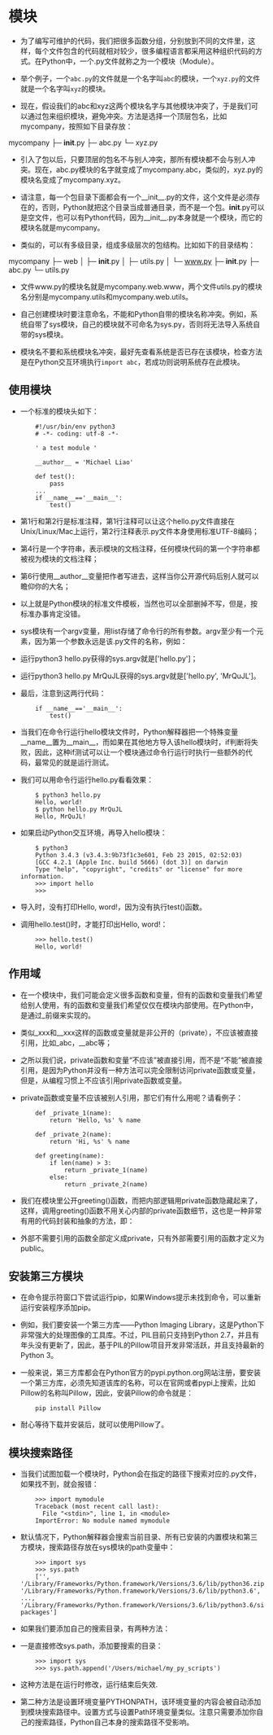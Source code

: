 # 模块

* 为了编写可维护的代码，我们把很多函数分组，分别放到不同的文件里，这样，每个文件包含的代码就相对较少，很多编程语言都采用这种组织代码的方式。在Python中，一个.py文件就称之为一个模块（Module）。

* 举个例子，一个```abc.py```的文件就是一个名字叫```abc```的模块，一个```xyz.py```的文件就是一个名字叫```xyz```的模块。

* 现在，假设我们的abc和xyz这两个模块名字与其他模块冲突了，于是我们可以通过包来组织模块，避免冲突。方法是选择一个顶层包名，比如mycompany，按照如下目录存放：

mycompany
├─ __init__.py
├─ abc.py
└─ xyz.py

* 引入了包以后，只要顶层的包名不与别人冲突，那所有模块都不会与别人冲突。现在，abc.py模块的名字就变成了mycompany.abc，类似的，xyz.py的模块名变成了mycompany.xyz。

* 请注意，每一个包目录下面都会有一个__init__.py的文件，这个文件是必须存在的，否则，Python就把这个目录当成普通目录，而不是一个包。__init__.py可以是空文件，也可以有Python代码，因为__init__.py本身就是一个模块，而它的模块名就是mycompany。

* 类似的，可以有多级目录，组成多级层次的包结构。比如如下的目录结构：

mycompany
 ├─ web
 │  ├─ __init__.py
 │  ├─ utils.py
 │  └─ www.py
 ├─ __init__.py
 ├─ abc.py
 └─ utils.py

* 文件www.py的模块名就是mycompany.web.www，两个文件utils.py的模块名分别是mycompany.utils和mycompany.web.utils。

* 自己创建模块时要注意命名，不能和Python自带的模块名称冲突。例如，系统自带了sys模块，自己的模块就不可命名为sys.py，否则将无法导入系统自带的sys模块。

* 模块名不要和系统模块名冲突，最好先查看系统是否已存在该模块，检查方法是在Python交互环境执行```import abc```，若成功则说明系统存在此模块。

## 使用模块

* 一个标准的模块头如下：

	```
		#!/usr/bin/env python3
		# -*- coding: utf-8 -*-

		' a test module '

		__author__ = 'Michael Liao'

		def test():
			pass
		...
		if __name__=='__main__':
			test()
	```

* 第1行和第2行是标准注释，第1行注释可以让这个hello.py文件直接在Unix/Linux/Mac上运行，第2行注释表示.py文件本身使用标准UTF-8编码；

* 第4行是一个字符串，表示模块的文档注释，任何模块代码的第一个字符串都被视为模块的文档注释；

* 第6行使用__author__变量把作者写进去，这样当你公开源代码后别人就可以瞻仰你的大名；

* 以上就是Python模块的标准文件模板，当然也可以全部删掉不写，但是，按标准办事肯定没错。

* sys模块有一个argv变量，用list存储了命令行的所有参数。argv至少有一个元素，因为第一个参数永远是该.py文件的名称，例如：

* 运行python3 hello.py获得的sys.argv就是['hello.py']；

* 运行python3 hello.py MrQuJL获得的sys.argv就是['hello.py', 'MrQuJL']。

* 最后，注意到这两行代码：

	```
		if __name__=='__main__':
			test()
	```

* 当我们在命令行运行hello模块文件时，Python解释器把一个特殊变量__name__置为__main__，而如果在其他地方导入该hello模块时，if判断将失败，因此，这种if测试可以让一个模块通过命令行运行时执行一些额外的代码，最常见的就是运行测试。

* 我们可以用命令行运行hello.py看看效果：

	```
		$ python3 hello.py
		Hello, world!
		$ python hello.py MrQuJL
		Hello, MrQuJL!
	```

* 如果启动Python交互环境，再导入hello模块：

	```
		$ python3
		Python 3.4.3 (v3.4.3:9b73f1c3e601, Feb 23 2015, 02:52:03) 
		[GCC 4.2.1 (Apple Inc. build 5666) (dot 3)] on darwin
		Type "help", "copyright", "credits" or "license" for more information.
		>>> import hello
		>>>
	```

* 导入时，没有打印Hello, word!，因为没有执行test()函数。

* 调用hello.test()时，才能打印出Hello, word!：

	```
		>>> hello.test()
		Hello, world!
	```

## 作用域

* 在一个模块中，我们可能会定义很多函数和变量，但有的函数和变量我们希望给别人使用，有的函数和变量我们希望仅仅在模块内部使用。在Python中，是通过_前缀来实现的。

* 类似_xxx和__xxx这样的函数或变量就是非公开的（private），不应该被直接引用，比如_abc，__abc等；

* 之所以我们说，private函数和变量“不应该”被直接引用，而不是“不能”被直接引用，是因为Python并没有一种方法可以完全限制访问private函数或变量，但是，从编程习惯上不应该引用private函数或变量。

* private函数或变量不应该被别人引用，那它们有什么用呢？请看例子：

	```
		def _private_1(name):
			return 'Hello, %s' % name

		def _private_2(name):
			return 'Hi, %s' % name

		def greeting(name):
			if len(name) > 3:
				return _private_1(name)
			else:
				return _private_2(name)
	```

* 我们在模块里公开greeting()函数，而把内部逻辑用private函数隐藏起来了，这样，调用greeting()函数不用关心内部的private函数细节，这也是一种非常有用的代码封装和抽象的方法，即：

* 外部不需要引用的函数全部定义成private，只有外部需要引用的函数才定义为public。

## 安装第三方模块

* 在命令提示符窗口下尝试运行pip，如果Windows提示未找到命令，可以重新运行安装程序添加pip。

* 例如，我们要安装一个第三方库——Python Imaging Library，这是Python下非常强大的处理图像的工具库。不过，PIL目前只支持到Python 2.7，并且有年头没有更新了，因此，基于PIL的Pillow项目开发非常活跃，并且支持最新的Python 3。

* 一般来说，第三方库都会在Python官方的pypi.python.org网站注册，要安装一个第三方库，必须先知道该库的名称，可以在官网或者pypi上搜索，比如Pillow的名称叫Pillow，因此，安装Pillow的命令就是：

	```
		pip install Pillow
	```

* 耐心等待下载并安装后，就可以使用Pillow了。

## 模块搜索路径

* 当我们试图加载一个模块时，Python会在指定的路径下搜索对应的.py文件，如果找不到，就会报错：

	```
		>>> import mymodule
		Traceback (most recent call last):
		  File "<stdin>", line 1, in <module>
		ImportError: No module named mymodule
	```

* 默认情况下，Python解释器会搜索当前目录、所有已安装的内置模块和第三方模块，搜索路径存放在sys模块的path变量中：

	```
		>>> import sys
		>>> sys.path
		['', '/Library/Frameworks/Python.framework/Versions/3.6/lib/python36.zip', '/Library/Frameworks/Python.framework/Versions/3.6/lib/python3.6', ..., '/Library/Frameworks/Python.framework/Versions/3.6/lib/python3.6/site-packages']
	```

* 如果我们要添加自己的搜索目录，有两种方法：

* 一是直接修改sys.path，添加要搜索的目录：

	```
		>>> import sys
		>>> sys.path.append('/Users/michael/my_py_scripts')
	```

* 这种方法是在运行时修改，运行结束后失效.

* 第二种方法是设置环境变量PYTHONPATH，该环境变量的内容会被自动添加到模块搜索路径中。设置方式与设置Path环境变量类似。注意只需要添加你自己的搜索路径，Python自己本身的搜索路径不受影响。
